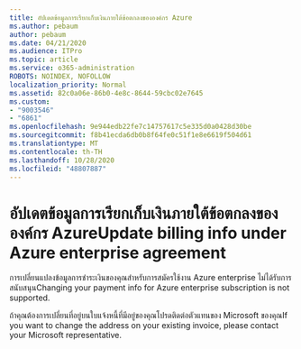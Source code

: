 ```yaml
---
title: อัปเดตข้อมูลการเรียกเก็บเงินภายใต้ข้อตกลงขององค์กร Azure
ms.author: pebaum
author: pebaum
ms.date: 04/21/2020
ms.audience: ITPro
ms.topic: article
ms.service: o365-administration
ROBOTS: NOINDEX, NOFOLLOW
localization_priority: Normal
ms.assetid: 82c0a06e-86b0-4e8c-8644-59cbc02e7645
ms.custom:
- "9003546"
- "6861"
ms.openlocfilehash: 9e944edb22fe7c14757617c5e335d0a0428d30be
ms.sourcegitcommit: f8b41ecda6db0b8f64fe0c51f1e8e6619f504d61
ms.translationtype: MT
ms.contentlocale: th-TH
ms.lasthandoff: 10/28/2020
ms.locfileid: "48807887"
---
```

# <a name="update-billing-info-under-azure-enterprise-agreement"></a><span data-ttu-id="7f97d-102">อัปเดตข้อมูลการเรียกเก็บเงินภายใต้ข้อตกลงขององค์กร Azure</span><span class="sxs-lookup"><span data-stu-id="7f97d-102">Update billing info under Azure enterprise agreement</span></span>

<span data-ttu-id="7f97d-103">การเปลี่ยนแปลงข้อมูลการชำระเงินของคุณสำหรับการสมัครใช้งาน Azure enterprise ไม่ได้รับการสนับสนุน</span><span class="sxs-lookup"><span data-stu-id="7f97d-103">Changing your payment info for Azure enterprise subscription is not supported.</span></span>

<span data-ttu-id="7f97d-104">ถ้าคุณต้องการเปลี่ยนที่อยู่บนใบแจ้งหนี้ที่มีอยู่ของคุณโปรดติดต่อตัวแทนของ Microsoft ของคุณ</span><span class="sxs-lookup"><span data-stu-id="7f97d-104">If you want to change the address on your existing invoice, please contact your Microsoft representative.</span></span>
